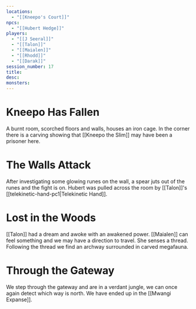 ```yaml
---
locations:
  - "[[Kneepo's Court]]"
npcs:
  - "[[Hubert Hedge]]"
players:
  - "[[J Seeral]]"
  - "[[Talon]]"
  - "[[Maialen]]"
  - "[[Rhodd]]"
  - "[[Darak]]"
session_number: 17
title: 
desc: 
monsters:
---
```

# Kneepo Has Fallen
A burnt room, scorched floors and walls, houses an iron cage.  In the corner there is a carving showing that [[Kneepo the Slim]] may have been a prisoner here.

# The Walls Attack
After investigating some glowing runes on the wall, a spear juts out of the runes and the fight is on.  Hubert was pulled across the room by [[Talon]]'s [[telekinetic-hand-pc1|Telekinetic Hand]].

# Lost in the Woods
[[Talon]] had a dream and awoke with an awakened power. [[Maialen]] can feel something and we may have a direction to travel.  She senses a thread.  Following the thread we find an archway surrounded in carved megafauna.

# Through the Gateway
We step through the gateway and are in a verdant jungle, we can once again detect which way is north.  We have ended up in the [[Mwangi Expanse]].

